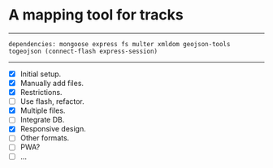 # A mapping tool for tracks
---

    dependencies: mongoose express fs multer xmldom geojson-tools togeojson (connect-flash express-session)

---
- [x] Initial setup.
- [x] Manually add files.
- [x] Restrictions.
- [ ] Use flash, refactor.
- [x] Multiple files.
- [ ] Integrate DB.
- [x] Responsive design.
- [ ] Other formats.
- [ ] PWA?
- [ ] ...